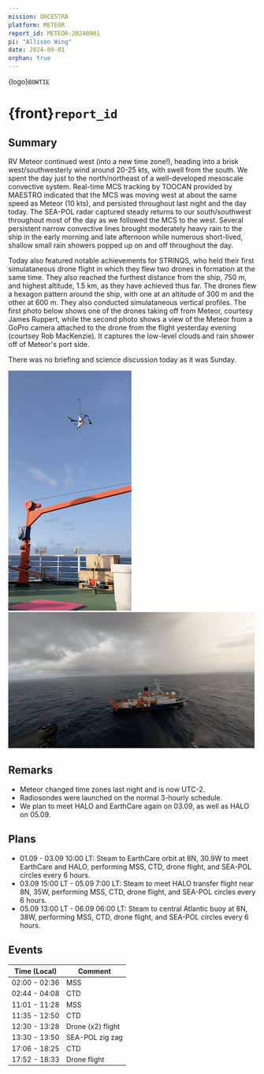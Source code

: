 ```yaml
---
mission: ORCESTRA
platform: METEOR
report_id: METEOR-20240901
pi: "Allison Wing"
date: 2024-09-01
orphan: true
---
```


{logo}`BOWTIE`

# {front}`report_id`

## Summary

RV Meteor continued west (into a new time zone!), heading into a brisk west/southwesterly wind around 20-25 kts, with swell from the south. We spent the day just to the north/northeast of a well-developed mesoscale convective system. Real-time MCS tracking by TOOCAN provided by MAESTRO indicated that the MCS was moving west at about the same speed as Meteor (10 kts), and persisted throughout last night and the day today. The SEA-POL radar captured steady returns to our south/southwest throughout most of the day as we followed the MCS to the west.  Several persistent narrow convective lines brought moderately heavy rain to the ship in the early morning and late afternoon while numerous short-lived, shallow small rain showers popped up on and off throughout the day. 

Today also featured notable achievements for STRINQS, who held their first simulataneous drone flight in which they flew two drones in formation at the same time. They also reached the furthest distance from the ship, 750 m, and highest altitude, 1.5 km, as they have achieved thus far. The drones flew a hexagon pattern around the ship, with one at an altitude of 300 m and the other at 600 m. They also conducted simulataneous vertical profiles. The first photo below shows one of the drones taking off from Meteor, courtesy James Ruppert, while the second photo shows a view of the Meteor from a GoPro camera attached to the drone from the flight yesterday evening (courtsey Rob MacKenzie). It captures the low-level clouds and rain shower off of Meteor's port side. 

There was no briefing and science discussion today as it was Sunday.

![figure](../figures/METEOR/dronetakeoff_01Sept.png)
![figure](../figures/METEOR/drone-Meteor-0831_1901.png)

## Remarks
- Meteor changed time zones last night and is now UTC-2.
- Radiosondes were launched on the normal 3-hourly schedule.
- We plan to meet HALO and EarthCare again on 03.09, as well as HALO on 05.09. 

## Plans
- 01.09 -  03.09 10:00 LT: Steam to EarthCare orbit at 8N, 30.9W to meet EarthCare and HALO, performing MSS, CTD, drone flight, and SEA-POL circles every 6 hours.
- 03.09 15:00 LT - 05.09 7:00 LT: Steam to meet HALO transfer flight near 8N, 35W, performing MSS, CTD, drone flight, and SEA-POL circles every 6 hours.
- 05.09 13:00 LT - 06.09 06:00 LT: Steam to central Atlantic buoy at 8N, 38W, performing MSS, CTD, drone flight, and SEA-POL circles every 6 hours.

## Events

Time (Local) | Comment
------------- | -----
02:00 - 02:36 | MSS
02:44 - 04:08 | CTD
11:01 - 11:28 | MSS
11:35 - 12:50 | CTD
12:30 - 13:28 | Drone (x2) flight
13:30 - 13:50 | SEA-POL zig zag
17:06 - 18:25 |CTD
17:52 - 18:33 | Drone flight



















